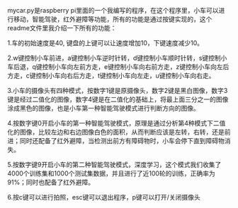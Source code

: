 
mycar.py是raspberry pi里面的一个我编写的程序，在这个程序里，小车可以进行移动，智能驾驶，红外避障等功能，所有的功能是通过按键实现的，这个readme文件里我介绍一下所有的功能：

1.车的初始速度是40, 键盘的上键可以让速度增加10，下键速度减少10。

2.w键控制小车前进，a键控制小车逆时针转，d键控制小车顺时针转，s键控制小车后退，q键控制小车向左前方走，e键控制小车向右前方走，z键控制小车向左后方走，c键控制小车向右后方走，t键控制小车向左走，u键控制小车向右走。

3.小车的摄像头有四种模式，按数字1键是原摄像头，数字2键是黑白图像，数字3键是经过二值化的图像，数字4键是在二值化的基础上，将最上面三分之一的图像涂成黑色的图像，也是小车第一种智能驾驶模式进行判断方向的图像。

4.按数字键0开启小车的第一种智能驾驶模式，原理是通过分析第4种模式下二值化的图像，比较左边和右边图像白色的面积，从而判断应该是左转，右转，还是前进；同时还配备了红外避障，当检测出前方有障碍物时，小车会停下直到障碍物消失。

5.按数字键9开启小车的第二种智能驾驶模式，深度学习，这个模式我们收集了4000个训练集和1000个测试集数据，并且进行了近100轮的训练，正确率为91%；同时也配备了红外避障。

6.按c键可以进行拍照，esc键可以退出程序，p键可以打开/关闭摄像头
